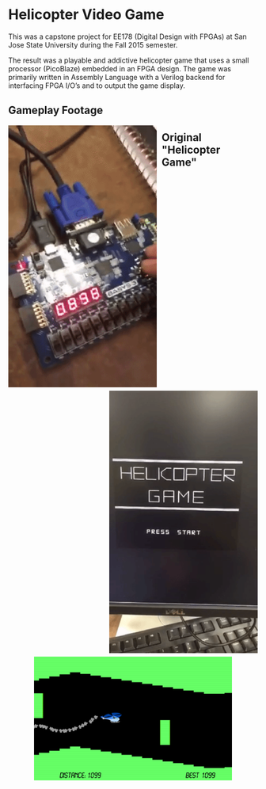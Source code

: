 # Helicopter Video Game
This was a capstone project for EE178 (Digital Design with FPGAs) at San Jose State University during the Fall 2015 semester.

The result was a playable and addictive helicopter game that uses a small processor (PicoBlaze) embedded in an FPGA design. The game was primarily written in Assembly Language with a Verilog backend for interfacing FPGA I/O’s and to output the game display.




## Gameplay Footage

<p align="center" >
<img style="float: left; margin-right: 2%; margin-bottom: 0.5em; " src="https://raw.githubusercontent.com/adnandzebic/fpga_video_game/master/hc2.gif" alt="Helicopter Game" title="Helicopter Game" width="300">
<img style="float: right; margin-left: 2%; margin-bottom: 0.5em;" src="https://raw.githubusercontent.com/adnandzebic/fpga_video_game/master/hc3.gif" alt="Helicopter Game" title="Helicopter Game" width="300">
</p>


## Original "Helicopter Game"
<p align="center" >
<img src="https://raw.githubusercontent.com/adnandzebic/fpga_video_game/master/classic.png" alt="Classic Helicopter Game" title="Classic Helicopter Game" width="400">
</p>
